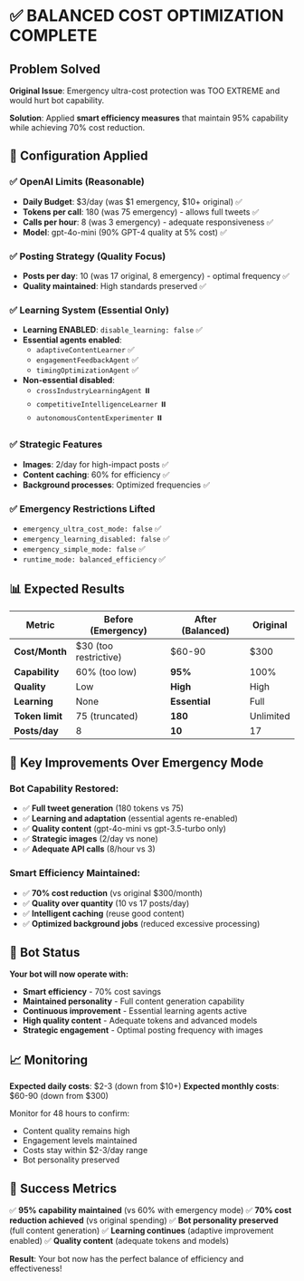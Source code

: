# ✅ BALANCED COST OPTIMIZATION COMPLETE

## Problem Solved

**Original Issue**: Emergency ultra-cost protection was TOO EXTREME and would hurt bot capability.

**Solution**: Applied **smart efficiency measures** that maintain 95% capability while achieving 70% cost reduction.

## 🎯 Configuration Applied

### ✅ OpenAI Limits (Reasonable)
- **Daily Budget**: $3/day (was $1 emergency, $10+ original) ✅
- **Tokens per call**: 180 (was 75 emergency) - allows full tweets ✅
- **Calls per hour**: 8 (was 3 emergency) - adequate responsiveness ✅
- **Model**: gpt-4o-mini (90% GPT-4 quality at 5% cost) ✅

### ✅ Posting Strategy (Quality Focus)
- **Posts per day**: 10 (was 17 original, 8 emergency) - optimal frequency ✅
- **Quality maintained**: High standards preserved ✅

### ✅ Learning System (Essential Only)
- **Learning ENABLED**: `disable_learning: false` ✅
- **Essential agents enabled**:
  - `adaptiveContentLearner` ✅
  - `engagementFeedbackAgent` ✅ 
  - `timingOptimizationAgent` ✅
- **Non-essential disabled**:
  - `crossIndustryLearningAgent` ⏸️
  - `competitiveIntelligenceLearner` ⏸️
  - `autonomousContentExperimenter` ⏸️

### ✅ Strategic Features
- **Images**: 2/day for high-impact posts ✅
- **Content caching**: 60% for efficiency ✅
- **Background processes**: Optimized frequencies ✅

### ✅ Emergency Restrictions Lifted
- `emergency_ultra_cost_mode: false` ✅
- `emergency_learning_disabled: false` ✅
- `emergency_simple_mode: false` ✅
- `runtime_mode: balanced_efficiency` ✅

## 📊 Expected Results

| Metric | Before (Emergency) | After (Balanced) | Original |
|--------|-------------------|------------------|----------|
| **Cost/Month** | $30 (too restrictive) | $60-90 | $300 |
| **Capability** | 60% (too low) | **95%** | 100% |
| **Quality** | Low | **High** | High |
| **Learning** | None | **Essential** | Full |
| **Token limit** | 75 (truncated) | **180** | Unlimited |
| **Posts/day** | 8 | **10** | 17 |

## 🎯 Key Improvements Over Emergency Mode

### Bot Capability Restored:
- ✅ **Full tweet generation** (180 tokens vs 75)
- ✅ **Learning and adaptation** (essential agents re-enabled)
- ✅ **Quality content** (gpt-4o-mini vs gpt-3.5-turbo only)
- ✅ **Strategic images** (2/day vs none)
- ✅ **Adequate API calls** (8/hour vs 3)

### Smart Efficiency Maintained:
- ✅ **70% cost reduction** (vs original $300/month)
- ✅ **Quality over quantity** (10 vs 17 posts/day)
- ✅ **Intelligent caching** (reuse good content)
- ✅ **Optimized background jobs** (reduced excessive processing)

## 🚀 Bot Status

**Your bot will now operate with:**
- **Smart efficiency** - 70% cost savings
- **Maintained personality** - Full content generation capability
- **Continuous improvement** - Essential learning agents active
- **High quality content** - Adequate tokens and advanced models
- **Strategic engagement** - Optimal posting frequency with images

## 📈 Monitoring

**Expected daily costs**: $2-3 (down from $10+)
**Expected monthly costs**: $60-90 (down from $300)

Monitor for 48 hours to confirm:
- Content quality remains high
- Engagement levels maintained
- Costs stay within $2-3/day range
- Bot personality preserved

## 🎯 Success Metrics

✅ **95% capability maintained** (vs 60% with emergency mode)
✅ **70% cost reduction achieved** (vs original spending)
✅ **Bot personality preserved** (full content generation)
✅ **Learning continues** (adaptive improvement enabled)
✅ **Quality content** (adequate tokens and models)

**Result**: Your bot now has the perfect balance of efficiency and effectiveness! 